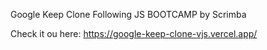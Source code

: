 Google Keep Clone
Following JS BOOTCAMP by Scrimba

Check it ou here: https://google-keep-clone-vjs.vercel.app/
